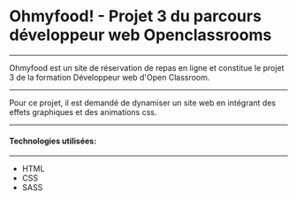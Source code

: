 # Ohmyfood! - Projet 3 du parcours développeur web Openclassrooms
***
Ohmyfood est un site de réservation de repas en ligne et constitue le projet 3 de la formation Développeur web d'Open Classroom.
***
Pour ce projet, il est demandé de dynamiser un site web en intégrant des effets graphiques et des animations css.
***
#### Technologies utilisées:
***
* HTML
* CSS
* SASS


